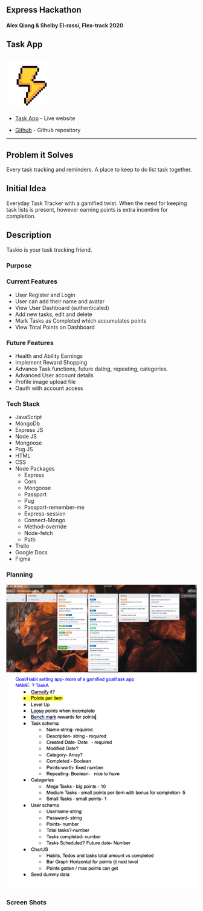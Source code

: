 ## Express Hackathon

#### Alex Qiang & Shelby El-rassi, Flex-track 2020

## Task App
![Pixel](public/images/bolt.png)
-----

* [Task App]( https://sleepy-falls-92191.herokuapp.com/) - Live website

* [Github](https://github.com/Shelby219/express_hackathon) - Github repository

-----

## Problem it Solves

Every task tracking and reminders. A place to keep to do list task together. 

## Initial Idea

Everyday Task Tracker with a gamified twist. When the need for keeping task lists is present, however earning points is extra incentive for completion. 

## Description

Taskio is your task tracking friend.

### Purpose

### Current Features

- User Register and Login
- User can add their name and avatar
- View User Dashboard (authenticated)
- Add new tasks, edit and delete
- Mark Tasks as Completed which accumulates points
- View Total Points on Dashboard


### Future Features

- Health and Ability Earnings
- Implement Reward Shopping
- Advance Task functions, future dating, repeating, categories.
- Advanced User account details
- Profile image upload file
- Oauth with account access 

### Tech Stack

- JavaScript
- MongoDb
- Express JS
- Node JS
- Mongoose
- Pug JS
- HTML
- CSS
- Node Packages
    - Express
    - Cors
    - Mongoose
    - Passport
    - Pug
    - Passport-remember-me
    - Express-session
    - Connect-Mongo
    - Method-override
    - Node-fetch
    - Path
- Trello
- Google Docs
- Figma 

### Planning
![Trello](docs/Trello.png)
![Notes](docs/Notes.png)

### Screen Shots



